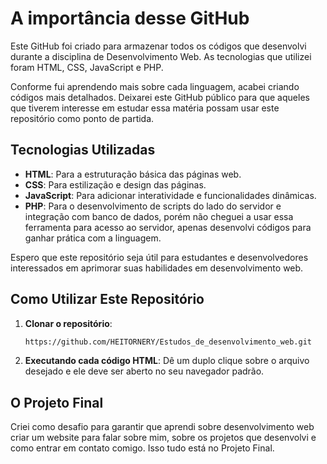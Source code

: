 # A importância desse GitHub

Este GitHub foi criado para armazenar todos os códigos que desenvolvi durante a disciplina de Desenvolvimento Web. As tecnologias que utilizei foram HTML, CSS, JavaScript e PHP. 

Conforme fui aprendendo mais sobre cada linguagem, acabei criando códigos mais detalhados. Deixarei este GitHub público para que aqueles que tiverem interesse em estudar essa matéria possam usar este repositório como ponto de partida.

## Tecnologias Utilizadas

- **HTML**: Para a estruturação básica das páginas web.
- **CSS**: Para estilização e design das páginas.
- **JavaScript**: Para adicionar interatividade e funcionalidades dinâmicas.
- **PHP**: Para o desenvolvimento de scripts do lado do servidor e integração com banco de dados, porém não cheguei a usar essa ferramenta para acesso ao servidor, apenas desenvolvi códigos para ganhar prática com a linguagem.

Espero que este repositório seja útil para estudantes e desenvolvedores interessados em aprimorar suas habilidades em desenvolvimento web.

## Como Utilizar Este Repositório

1. **Clonar o repositório**:
   ```bash
   https://github.com/HEITORNERY/Estudos_de_desenvolvimento_web.git
2. **Executando cada código HTML**:
    Dê um duplo clique sobre o arquivo desejado e ele deve ser aberto no seu navegador padrão.

## O Projeto Final
Criei como desafio para garantir que aprendi sobre desenvolvimento web criar um website para falar sobre mim, sobre os projetos que desenvolvi e como entrar em contato comigo.
Isso tudo está no Projeto Final.

